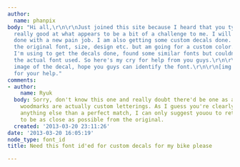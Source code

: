 ```yaml
---
author:
  name: phanpix
body: "Hi all,\r\n\r\nJust joined this site because I heard that you typophilesare
  really good at what appears to be a bit of a challenge to me. I will get my bike
  done with a new pain job. I am also getting some custom decals done. I want to keep
  the original font, size, design etc. but am going for a custom color. The printer
  I'm using to get the decals done, found some similar fonts but couldn't identify
  the actual font used. So here's my cry for help from you guys.\r\n\r\nHere's an
  image of the decal, hope you guys can identify the font.\r\n\r\n[img:sites/default/files/old-images/ZZRFairings_6410.jpg]\r\n\r\nThanks
  for your help."
comments:
- author:
    name: Ryuk
  body: Sorry, don't know this one and really doubt there'd be one as almost all motorcycle
    woodmarks are actually custom letterings. As I guess you're clearly not after
    anything else than a perfect match, I can only suggest youou to retrace it yourself
    to be as close as possible from the original.
  created: '2013-03-20 23:11:26'
date: '2013-03-20 16:05:19'
node_type: font_id
title: Need this font id'ed for custom decals for my bike please

---
```

